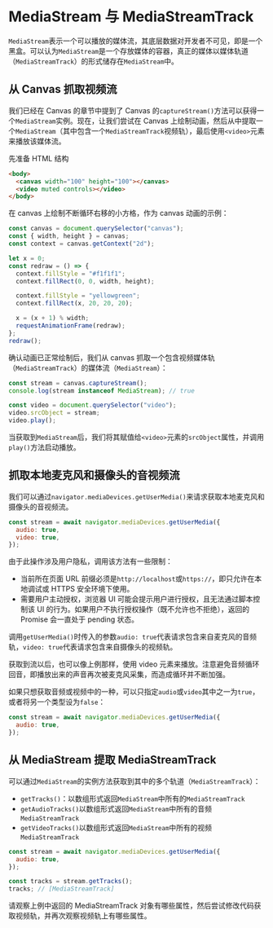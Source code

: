 # MediaStream 与 MediaStreamTrack

`MediaStream`表示一个可以播放的媒体流，其底层数据对开发者不可见，即是一个黑盒。可以认为`MediaStream`是一个存放媒体的容器，真正的媒体以媒体轨道（`MediaStreamTrack`）的形式储存在`MediaStream`中。

## 从 Canvas 抓取视频流

我们已经在 Canvas 的章节中提到了 Canvas 的`captureStream()`方法可以获得一个`MediaStream`实例。现在，让我们尝试在 Canvas 上绘制动画，然后从中提取一个`MediaStream`（其中包含一个`MediaStreamTrack`视频轨），最后使用`<video>`元素来播放该媒体流。

先准备 HTML 结构

```html
<body>
  <canvas width="100" height="100"></canvas>
  <video muted controls></video>
</body>
```

在 canvas 上绘制不断循环右移的小方格，作为 canvas 动画的示例：

```javascript
const canvas = document.querySelector("canvas");
const { width, height } = canvas;
const context = canvas.getContext("2d");

let x = 0;
const redraw = () => {
  context.fillStyle = "#f1f1f1";
  context.fillRect(0, 0, width, height);

  context.fillStyle = "yellowgreen";
  context.fillRect(x, 20, 20, 20);

  x = (x + 1) % width;
  requestAnimationFrame(redraw);
};
redraw();
```

确认动画已正常绘制后，我们从 canvas 抓取一个包含视频媒体轨（`MediaStreamTrack`）的媒体流（`MediaStream`）：

```javascript
const stream = canvas.captureStream();
console.log(stream instanceof MediaStream); // true

const video = document.querySelector("video");
video.srcObject = stream;
video.play();
```

当获取到`MediaStream`后，我们将其赋值给`<video>`元素的`srcObject`属性，并调用`play()`方法启动播放。

## 抓取本地麦克风和摄像头的音视频流

我们可以通过`navigator.mediaDevices.getUserMedia()`来请求获取本地麦克风和摄像头的音视频流。

```javascript
const stream = await navigator.mediaDevices.getUserMedia({
  audio: true,
  video: true,
});
```

由于此操作涉及用户隐私，调用该方法有一些限制：

- 当前所在页面 URL 前缀必须是`http://localhost`或`https://`，即只允许在本地调试或 HTTPS 安全环境下使用。
- 需要用户主动授权，浏览器 UI 可能会提示用户进行授权，且无法通过脚本控制该 UI 的行为。如果用户不执行授权操作（既不允许也不拒绝），返回的 Promise 会一直处于 pending 状态。

调用`getUserMedia()`时传入的参数`audio: true`代表请求包含来自麦克风的音频轨，`video: true`代表请求包含来自摄像头的视频轨。

获取到流以后，也可以像上例那样，使用 video 元素来播放。注意避免音频循环回音，即播放出来的声音再次被麦克风采集，而造成循环并不断加强。

如果只想获取音频或视频中的一种，可以只指定`audio`或`video`其中之一为`true`，或者将另一个类型设为`false`：

```javascript
const stream = await navigator.mediaDevices.getUserMedia({
  audio: true,
});
```

## 从 MediaStream 提取 MediaStreamTrack

可以通过`MediaStream`的实例方法获取到其中的多个轨道（`MediaStreamTrack`）：

- `getTracks()`：以数组形式返回`MediaStream`中所有的`MediaStreamTrack`
- `getAudioTracks()`以数组形式返回`MediaStream`中所有的音频`MediaStreamTrack`
- `getVideoTracks()`以数组形式返回`MediaStream`中所有的视频`MediaStreamTrack`

```javascript
const stream = await navigator.mediaDevices.getUserMedia({
  audio: true,
});

const tracks = stream.getTracks();
tracks; // [MediaStreamTrack]
```

请观察上例中返回的 MediaStreamTrack 对象有哪些属性，然后尝试修改代码获取视频轨，并再次观察视频轨上有哪些属性。
